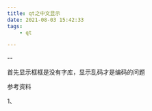 ```yaml
---
title: qt之中文显示
date: 2021-08-03 15:42:33
tags:
	- qt

---
```


--

首先显示框框是没有字库，显示乱码才是编码的问题

参考资料

1、

